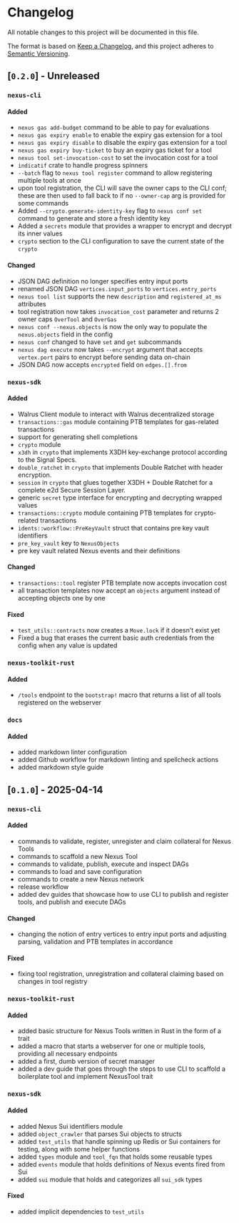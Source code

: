 # Changelog

All notable changes to this project will be documented in this file.

The format is based on [Keep a Changelog](https://keepachangelog.com/en/1.1.0/),
and this project adheres to [Semantic Versioning](https://semver.org/spec/v2.0.0.html).

## [`0.2.0`] - Unreleased

### `nexus-cli`

#### Added

- `nexus gas add-budget` command to be able to pay for evaluations
- `nexus gas expiry enable` to enable the expiry gas extension for a tool
- `nexus gas expiry disable` to disable the expiry gas extension for a tool
- `nexus gas expiry buy-ticket` to buy an expiry gas ticket for a tool
- `nexus tool set-invocation-cost` to set the invocation cost for a tool
- `indicatif` crate to handle progress spinners
- `--batch` flag to `nexus tool register` command to allow registering multiple tools at once
- upon tool registration, the CLI will save the owner caps to the CLI conf; these are then used to fall back to if no `--owner-cap` arg is provided for some commands
- Added `--crypto.generate-identity-key` flag to `nexus conf set` command to generate and store a fresh identity key
- Added a `secrets` module that provides a wrapper to encrypt and decrypt its inner values
- `crypto` section to the CLI configuration to save the current state of the `crypto`

#### Changed

- JSON DAG definition no longer specifies entry input ports
- renamed JSON DAG `vertices.input_ports` to `vertices.entry_ports`
- `nexus tool list` supports the new `description` and `registered_at_ms` attributes
- tool registration now takes `invocation_cost` parameter and returns 2 owner caps `OverTool` and `OverGas`
- `nexus conf --nexus.objects` is now the only way to populate the `nexus.objects` field in the config
- `nexus conf` changed to have `set` and `get` subcommands
- `nexus dag execute` now takes `--encrypt` argument that accepts `vertex.port` pairs to encrypt before sending data on-chain
- JSON DAG now accepts `encrypted` field on `edges.[].from`

### `nexus-sdk`

#### Added

- Walrus Client module to interact with Walrus decentralized storage
- `transactions::gas` module containing PTB templates for gas-related transactions
- support for generating shell completions
- `crypto` module
- `x3dh` in `crypto` that implements X3DH key-exchange protocol according to the Signal Specs.
- `double_ratchet` in `crypto` that implements Double Ratchet with header encryption.
- `session` in `crypto` that glues together X3DH + Double Ratchet for a complete e2d Secure Session Layer.
- generic `secret` type interface for encrypting and decrypting wrapped values
- `transactions::crypto` module containing PTB templates for crypto-related transactions
- `idents::workflow::PreKeyVault` struct that contains pre key vault identifiers
- `pre_key_vault` key to `NexusObjects`
- pre key vault related Nexus events and their definitions

#### Changed

- `transactions::tool` register PTB template now accepts invocation cost
- all transaction templates now accept an `objects` argument instead of accepting objects one by one

#### Fixed

- `test_utils::contracts` now creates a `Move.lock` if it doesn't exist yet
- Fixed a bug that erases the current basic auth credentials from the config when any value is updated

### `nexus-toolkit-rust`

#### Added

- `/tools` endpoint to the `bootstrap!` macro that returns a list of all tools registered on the webserver

### `docs`

#### Added

- added markdown linter configuration
- added Github workflow for markdown linting and spellcheck actions
- added markdown style guide

## [`0.1.0`] - 2025-04-14

### `nexus-cli`

#### Added

- commands to validate, register, unregister and claim collateral for Nexus Tools
- commands to scaffold a new Nexus Tool
- commands to validate, publish, execute and inspect DAGs
- commands to load and save configuration
- commands to create a new Nexus network
- release workflow
- added dev guides that showcase how to use CLI to publish and register tools, and publish and execute DAGs

#### Changed

- changing the notion of entry vertices to entry input ports and adjusting parsing, validation and PTB templates in accordance

#### Fixed

- fixing tool registration, unregistration and collateral claiming based on changes in tool registry

### `nexus-toolkit-rust`

#### Added

- added basic structure for Nexus Tools written in Rust in the form of a trait
- added a macro that starts a webserver for one or multiple tools, providing all necessary endpoints
- added a first, dumb version of secret manager
- added a dev guide that goes through the steps to use CLI to scaffold a boilerplate tool and implement NexusTool trait

### `nexus-sdk`

#### Added

- added Nexus Sui identifiers module
- added `object_crawler` that parses Sui objects to structs
- added `test_utils` that handle spinning up Redis or Sui containers for testing, along with some helper functions
- added `types` module and `tool_fqn` that holds some reusable types
- added `events` module that holds definitions of Nexus events fired from Sui
- added `sui` module that holds and categorizes all `sui_sdk` types

#### Fixed

- added implicit dependencies to `test_utils`
